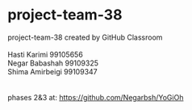 # project-team-38
project-team-38 created by GitHub Classroom<br><br>
Hasti Karimi     99105656<br>
Negar Babashah   99109325<br>
Shima Amirbeigi  99109347<br>
<br><br>
phases 2&3 at: https://github.com/Negarbsh/YoGiOh
